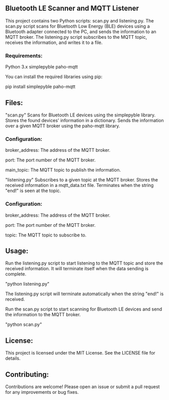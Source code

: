 ## Bluetooth LE Scanner and MQTT Listener

This project contains two Python scripts: scan.py and listening.py.
The scan.py script scans for Bluetooth Low Energy (BLE) devices using a Bluetooth adapter connected to the PC, and sends the information to an MQTT broker.
The listening.py script subscribes to the MQTT topic, receives the information, and writes it to a file.

### Requirements:
Python 3.x
simplepyble
paho-mqtt

You can install the required libraries using pip:

pip install simplepyble paho-mqtt

## Files:

"scan.py"
Scans for Bluetooth LE devices using the simplepyble library.
Stores the found devices' information in a dictionary.
Sends the information over a given MQTT broker using the paho-mqtt library.

### Configuration:
broker_address: The address of the MQTT broker.

port: The port number of the MQTT broker.

main_topic: The MQTT topic to publish the information.

"listening.py"
Subscribes to a given topic at the MQTT broker.
Stores the received information in a mqtt_data.txt file.
Terminates when the string "end!" is seen at the topic.

### Configuration:
broker_address: The address of the MQTT broker.

port: The port number of the MQTT broker.

topic: The MQTT topic to subscribe to.

## Usage:
Run the listening.py script to start listening to the MQTT topic and store the received information. It will terminate itself when the data sending is complete.

"python listening.py"

The listening.py script will terminate automatically when the string "end!" is received.

Run the scan.py script to start scanning for Bluetooth LE devices and send the information to the MQTT broker.

"python scan.py"

## License:
This project is licensed under the MIT License. See the LICENSE file for details.

## Contributing:
Contributions are welcome! Please open an issue or submit a pull request for any improvements or bug fixes.






